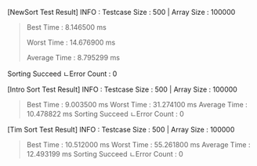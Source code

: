 [NewSort Test Result]
INFO : Testcase Size : 500 | Array Size : 100000

> Best Time : 8.146500 ms
> 
> Worst Time : 14.676900 ms
> 
> Average Time : 8.795299 ms
> 
Sorting Succeed
ㄴError Count : 0

[Intro Sort Test Result]
INFO : Testcase Size : 500 | Array Size : 100000
> Best Time : 9.003500 ms
> Worst Time : 31.274100 ms
> Average Time : 10.478822 ms
Sorting Succeed
ㄴError Count : 0

[Tim Sort Test Result]
INFO : Testcase Size : 500 | Array Size : 100000
> Best Time : 10.512000 ms
> Worst Time : 55.261800 ms
> Average Time : 12.493199 ms
Sorting Succeed
ㄴError Count : 0
